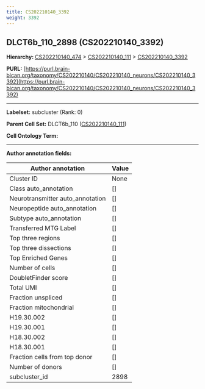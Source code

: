 ```yaml
---
title: CS202210140_3392
weight: 3392
---
```

## DLCT6b_110_2898 (CS202210140_3392)
<b>Hierarchy: </b>
[CS202210140_474](../CS202210140_474) >
[CS202210140_111](../CS202210140_111) >
[CS202210140_3392](../CS202210140_3392)

**PURL:** [https://purl.brain-bican.org/taxonomy/CS202210140/CS202210140_neurons/CS202210140_3392](https://purl.brain-bican.org/taxonomy/CS202210140/CS202210140_neurons/CS202210140_3392)

---


**Labelset:** subcluster (Rank: 0)

**Parent Cell Set:** DLCT6b_110 ([CS202210140_111](../CS202210140_111))



**Cell Ontology Term:** 

[MARKER GENES.]: #


---

[TRANSFERRED ANNOTATIONS.]: #


[AUTHOR ANNOTATION FIELDS.]: #


**Author annotation fields:**

| Author annotation | Value |
|-------------------|-------|
|Cluster ID|None|
|Class auto_annotation|[]|
|Neurotransmitter auto_annotation|[]|
|Neuropeptide auto_annotation|[]|
|Subtype auto_annotation|[]|
|Transferred MTG Label|[]|
|Top three regions|[]|
|Top three dissections|[]|
|Top Enriched Genes|[]|
|Number of cells|[]|
|DoubletFinder score|[]|
|Total UMI|[]|
|Fraction unspliced|[]|
|Fraction mitochondrial|[]|
|H19.30.002|[]|
|H19.30.001|[]|
|H18.30.002|[]|
|H18.30.001|[]|
|Fraction cells from top donor|[]|
|Number of donors|[]|
|subcluster_id|2898|

